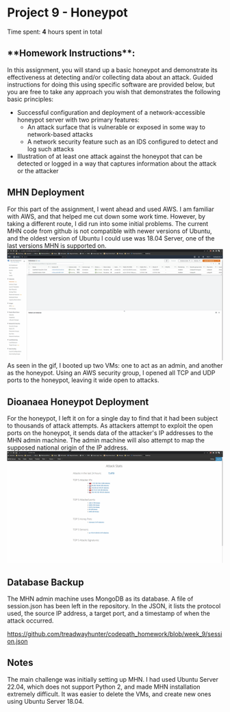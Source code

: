 # Project 9 - Honeypot

Time spent: **4** hours spent in total

<h2>**Homework Instructions**:</h2> 
In this assignment, you will stand up a basic honeypot and demonstrate its effectiveness at detecting and/or collecting data about an attack. Guided instructions for doing this using specific software are provided below, but you are free to take any approach you wish that demonstrates the following basic principles:

- Successful configuration and deployment of a network-accessible honeypot server with two primary features:
  - An attack surface that is vulnerable or exposed in some way to network-based attacks
  - A network security feature such as an IDS configured to detect and log such attacks
- Illustration of at least one attack against the honeypot that can be detected or logged in a way that captures information about the attack or the attacker

<h2>MHN Deployment</h2>
For this part of the assignment, I went ahead and used AWS. I am familiar with AWS, and that helped me cut down some work time. However, by taking a different route, I did run into some initial problems. The current MHN code from github is not compatible with newer versions of Ubuntu, and the oldest version of Ubuntu I could use was 18.04 Server, one of the last versions MHN is supported on.
<img src="aws.gif" alt="AWS">
As seen in the gif, I booted up two VMs: one to act as an admin, and another as the honeypot. Using an AWS security group, I opened all TCP and UDP ports to the honeypot, leaving it wide open to attacks.

<h2>Dioanaea Honeypot Deployment</h2>
For the honeypot, I left it on for a single day to find that it had been subject to thousands of attack attempts. As attackers attempt to exploit the open ports on the honeypot, it sends data of the attacker's IP addresses to the MHN admin machine. The admin machine will also attempt to map the supposed national origin of the IP address.
<img src="honeypot.gif" alt="Honeypot">

<h2>Database Backup</h2>
The MHN admin machine uses MongoDB as its database. A file of session.json has been left in the repository. In the JSON, it lists the protocol used, the source IP address, a target port, and a timestamp of when the attack occurred. 

https://github.com/treadwayhunter/codepath_homework/blob/week_9/session.json

## Notes
The main challenge was initially setting up MHN. I had used Ubuntu Server 22.04, which does not support Python 2, and made MHN installation extremely difficult. It was easier to delete the VMs, and create new ones using Ubuntu Server 18.04.
